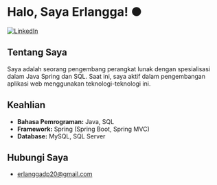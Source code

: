 # Halo, Saya Erlangga! ●

[![LinkedIn](https://img.shields.io/badge/-Erlangga-Dwi-Putra-blue?style=flat&logo=Linkedin&logoColor=white)](https://www.linkedin.com/in/erlangga-dwi-putra-b01a76218/)

## Tentang Saya

Saya adalah seorang pengembang perangkat lunak dengan spesialisasi dalam Java Spring dan SQL. Saat ini, saya aktif dalam pengembangan aplikasi web menggunakan teknologi-teknologi ini.

## Keahlian

- **Bahasa Pemrograman:** Java, SQL
- **Framework:** Spring (Spring Boot, Spring MVC)
- **Database:** MySQL, SQL Server

## Hubungi Saya

- erlanggadp20@gmail.com
